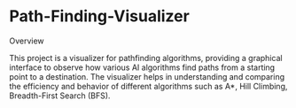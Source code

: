 # Path-Finding-Visualizer

Overview

This project is a visualizer for pathfinding algorithms, providing a graphical interface to observe how various AI algorithms find paths from a starting point to a destination. The visualizer helps in understanding and comparing the efficiency and behavior of different algorithms such as A*, Hill Climbing, Breadth-First Search (BFS).
